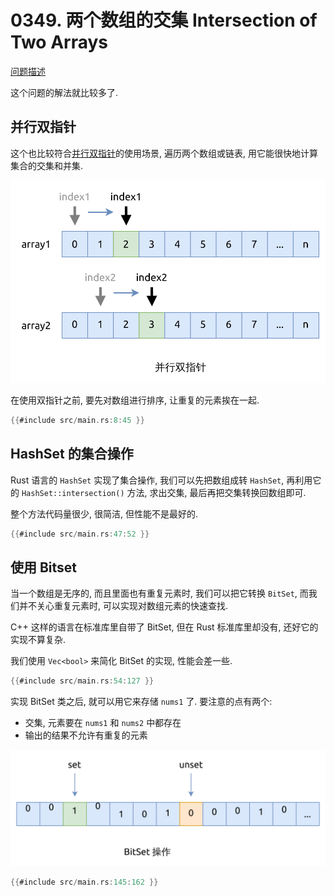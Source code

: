 # 0349. 两个数组的交集 Intersection of Two Arrays

[问题描述](../problems/0349.intersection-of-two-arrays/content.html)

这个问题的解法就比较多了.

## 并行双指针

这个也比较符合[并行双指针](../../two-pointers/parallel.md)的使用场景, 遍历两个数组或链表,
用它能很快地计算集合的交集和并集.

![parallel two-pointers](../../two-pointers/assets/parallel.svg)

在使用双指针之前, 要先对数组进行排序, 让重复的元素挨在一起.

```rust
{{#include src/main.rs:8:45 }}
```

## HashSet 的集合操作

Rust 语言的 `HashSet` 实现了集合操作, 我们可以先把数组成转 `HashSet`, 再利用它的 `HashSet::intersection()` 方法,
求出交集, 最后再把交集转换回数组即可.

整个方法代码量很少, 很简洁, 但性能不是最好的.

```rust
{{#include src/main.rs:47:52 }}
```

## 使用 Bitset

当一个数组是无序的, 而且里面也有重复元素时, 我们可以把它转换 `BitSet`, 而我们并不关心重复元素时, 可以实现对数组元素的快速查找.

C++ 这样的语言在标准库里自带了 BitSet, 但在 Rust 标准库里却没有, 还好它的实现不算复杂.

我们使用 `Vec<bool>` 来简化 BitSet 的实现, 性能会差一些.

```rust
{{#include src/main.rs:54:127 }}
```

实现 BitSet 类之后, 就可以用它来存储 `nums1` 了. 要注意的点有两个:

- 交集, 元素要在 `nums1` 和 `nums2` 中都存在
- 输出的结果不允许有重复的元素

![bitset](assets/bitset.svg)

```rust
{{#include src/main.rs:145:162 }}
```